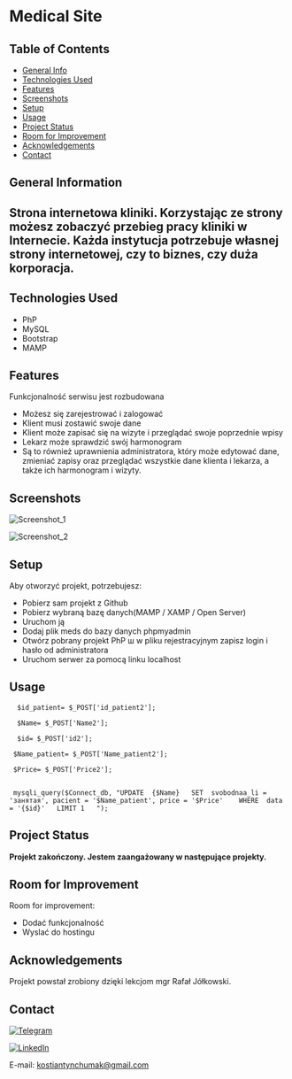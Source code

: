 # Medical Site 



## Table of Contents
* [General Info](#general-information)
* [Technologies Used](#technologies-used)
* [Features](#features)
* [Screenshots](#screenshots)
* [Setup](#setup)
* [Usage](#usage)
* [Project Status](#project-status)
* [Room for Improvement](#room-for-improvement)
* [Acknowledgements](#acknowledgements)
* [Contact](#contact)
<!-- * [License](#license) -->


## General Information
 Strona internetowa kliniki. Korzystając ze strony możesz zobaczyć przebieg pracy kliniki w Internecie. Każda instytucja potrzebuje własnej strony internetowej, czy to biznes, czy duża korporacja. 
  - 
<!-- You don't have to answer all the questions - just the ones relevant to your project. -->


## Technologies Used
- PhP
- MySQL
- Bootstrap
- MAMP


## Features
 Funkcjonalność serwisu jest rozbudowana
  - Możesz się zarejestrować i zalogować
  - Klient musi zostawić swoje dane
  - Klient może zapisać się na wizyte i przeglądać swoje poprzednie wpisy
  - Lekarz może sprawdzić swój harmonogram
  - Są to również uprawnienia administratora, który może edytować dane, zmieniać zapisy oraz przeglądać wszystkie dane klienta i lekarza, a także ich harmonogram i wizyty.


## Screenshots
![Screenshot_1](https://user-images.githubusercontent.com/60564197/119906434-e4b39880-bf56-11eb-85d5-6c1dd995cbea.png)






![Screenshot_2](https://user-images.githubusercontent.com/60564197/119906437-e5e4c580-bf56-11eb-964e-ed74b6546b16.png)

<!-- If you have screenshots you'd like to share, include them here. -->


## Setup

Aby otworzyć projekt, potrzebujesz:
- Pobierz sam projekt z Github
- Pobierz wybraną bazę danych(MAMP / XAMP / Open Server)
- Uruchom ją 
- Dodaj plik meds do bazy danych phpmyadmin
- Otwórz pobrany projekt PhP ш w pliku rejestracyjnym zapisz login i hasło od administratora 
- Uruchom serwer za pomocą linku localhost




## Usage

      $id_patient= $_POST['id_patient2'];

      $Name= $_POST['Name2'];

      $id= $_POST['id2'];

     $Name_patient= $_POST['Name_patient2'];

     $Price= $_POST['Price2'];


     mysqli_query($Connect_db, "UPDATE  {$Name}   SET  svobodnaa_li = 'занятая', pacient = '$Name_patient', price = '$Price'    WHERE  data = '{$id}'   LIMIT 1   ");


## Project Status
__Projekt zakończony.
Jestem zaangażowany w następujące projekty.__

## Room for Improvement

Room for improvement:
- Dodać funkcjonalność
- Wyslać do hostingu 




## Acknowledgements
Projekt powstał zrobiony dzięki lekcjom mgr Rafał Jółkowski.



## Contact
 [![Telegram](https://img.shields.io/badge/-Telegram-1F022C?style=for-the-badge&logo=telegram&logoColor=35ACE4)](https://t.me/idudos)
 
 

 [![LinkedIn](https://img.shields.io/badge/-LinkedIn-1F022C?style=for-the-badge&logo=linkedin&logoColor=35ACE4)](https://www.linkedin.com/in/kostiantyn-chumak-98097b1a7/)
 
 

   
E-mail: kostiantynchumak@gmail.com



<!-- Optional -->
<!-- ## License -->
<!-- This project is open source and available under the [... License](). -->

<!-- You don't have to include all sections - just the one's relevant to your project -->
